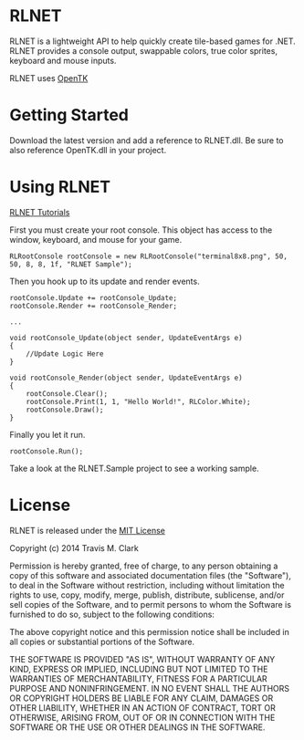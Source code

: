 # RLNET #

RLNET is a lightweight API to help quickly create tile-based games for .NET. RLNET provides a console output, swappable colors, true color sprites, keyboard and mouse inputs.



RLNET uses [OpenTK](http://www.opentk.com)

# Getting Started #

Download the latest version and add a reference to RLNET.dll. Be sure to also reference OpenTK.dll in your project.

# Using RLNET #

[RLNET Tutorials](https://clarktravism.wordpress.com)


First you must create your root console. This object has access to the window, keyboard, and mouse for your game.
```
RLRootConsole rootConsole = new RLRootConsole("terminal8x8.png", 50, 50, 8, 8, 1f, "RLNET Sample");
```

Then you hook up to its update and render events.

```
rootConsole.Update += rootConsole_Update;
rootConsole.Render += rootConsole_Render;

...

void rootConsole_Update(object sender, UpdateEventArgs e)
{
    //Update Logic Here
}

void rootConsole_Render(object sender, UpdateEventArgs e)
{
    rootConsole.Clear();
    rootConsole.Print(1, 1, "Hello World!", RLColor.White);
    rootConsole.Draw();
}
```

Finally you let it run.
```
rootConsole.Run();
```

Take a look at the RLNET.Sample project to see a working sample.

# License #
RLNET is released under the [MIT License](http://en.wikipedia.org/wiki/MIT_License)

Copyright (c) 2014 Travis M. Clark

Permission is hereby granted, free of charge, to any person obtaining a copy
of this software and associated documentation files (the "Software"), to 
deal in the Software without restriction, including without limitation the 
rights to use, copy, modify, merge, publish, distribute, sublicense, and/or
sell copies of the Software, and to permit persons to whom the Software is 
furnished to do so, subject to the following conditions:

The above copyright notice and this permission notice shall be included in 
all copies or substantial portions of the Software.

THE SOFTWARE IS PROVIDED "AS IS", WITHOUT WARRANTY OF ANY KIND, EXPRESS OR
IMPLIED, INCLUDING BUT NOT LIMITED TO THE WARRANTIES OF MERCHANTABILITY, 
FITNESS FOR A PARTICULAR PURPOSE AND NONINFRINGEMENT. IN NO EVENT SHALL THE
AUTHORS OR COPYRIGHT HOLDERS BE LIABLE FOR ANY CLAIM, DAMAGES OR OTHER 
LIABILITY, WHETHER IN AN ACTION OF CONTRACT, TORT OR OTHERWISE, ARISING 
FROM, OUT OF OR IN CONNECTION WITH THE SOFTWARE OR THE USE OR OTHER 
DEALINGS IN THE SOFTWARE.